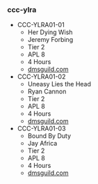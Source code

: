 ### ccc-ylra
* CCC-YLRA01-01
    * Her Dying Wish
    * Jeremy Forbing
    * Tier 2
    * APL 8
    * 4 Hours
    * [dmsguild.com](http://www.dmsguild.com/product/215448/CCCYLRA0101-Her-Dying-Wish?affiliate_id=757342)
* CCC-YLRA01-02
    * Uneasy Lies the Head
    * Ryan Cannon
    * Tier 2
    * APL 8
    * 4 Hours
    * [dmsguild.com](http://www.dmsguild.com/product/215484/CCCYLRA0102-Uneasy-Lies-the-Head?affiliate_id=757342)
* CCC-YLRA01-03
    * Bound By Duty
    * Jay Africa
    * Tier 2
    * APL 8
    * 4 Hours
    * [dmsguild.com](http://www.dmsguild.com/product/215508/CCCYLRA0103-Bound-By-Duty?affiliate_id=757342)

